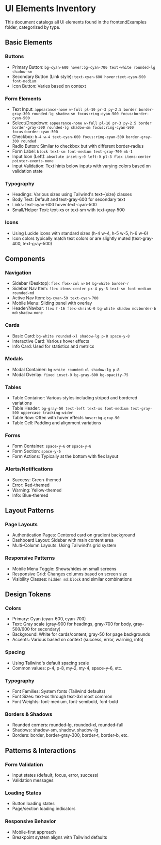 # UI Elements Inventory

This document catalogs all UI elements found in the frontendExamples folder, categorized by type.

## Basic Elements

### Buttons

- Primary Button: `bg-cyan-600 hover:bg-cyan-700 text-white rounded-lg shadow-sm`
- Secondary Button (Link style): `text-cyan-600 hover:text-cyan-500 font-medium`
- Icon Button: Varies based on context

### Form Elements

- Text Input: `appearance-none w-full pl-10 pr-3 py-2.5 border border-gray-300 rounded-lg shadow-sm focus:ring-cyan-500 focus:border-cyan-500`
- Select/Dropdown: `appearance-none w-full pl-10 pr-3 py-2.5 border border-gray-300 rounded-lg shadow-sm focus:ring-cyan-500 focus:border-cyan-500`
- Checkbox: `h-4 w-4 text-cyan-600 focus:ring-cyan-500 border-gray-300 rounded`
- Radio Button: Similar to checkbox but with different border-radius
- Form Label: `block text-sm font-medium text-gray-700 mb-1`
- Input Icon (Left): `absolute inset-y-0 left-0 pl-3 flex items-center pointer-events-none`
- Input Validation: Text hints below inputs with varying colors based on validation state

### Typography

- Headings: Various sizes using Tailwind's text-{size} classes
- Body Text: Default and text-gray-600 for secondary text
- Links: text-cyan-600 hover:text-cyan-500
- Small/Helper Text: text-xs or text-sm with text-gray-500

### Icons

- Using Lucide icons with standard sizes (h-4 w-4, h-5 w-5, h-6 w-6)
- Icon colors typically match text colors or are slightly muted (text-gray-400, text-gray-500)

## Components

### Navigation

- Sidebar (Desktop): `flex flex-col w-64 bg-white border-r`
- Sidebar Nav Item: `flex items-center px-4 py-3 text-sm font-medium rounded-md`
- Active Nav Item: `bg-cyan-50 text-cyan-700`
- Mobile Menu: Sliding panel with overlay
- Header/Navbar: `flex h-16 flex-shrink-0 bg-white shadow md:border-b md:shadow-none`

### Cards

- Basic Card: `bg-white rounded-xl shadow-lg p-8 space-y-8`
- Interactive Card: Various hover effects
- Info Card: Used for statistics and metrics

### Modals

- Modal Container: `bg-white rounded-xl shadow-lg p-8`
- Modal Overlay: `fixed inset-0 bg-gray-600 bg-opacity-75`

### Tables

- Table Container: Various styles including striped and bordered variations
- Table Header: `bg-gray-50 text-left text-xs font-medium text-gray-500 uppercase tracking-wider`
- Table Row: Often with hover effects `hover:bg-gray-50`
- Table Cell: Padding and alignment variations

### Forms

- Form Container: `space-y-6` or `space-y-8`
- Form Section: `space-y-5`
- Form Actions: Typically at the bottom with flex layout

### Alerts/Notifications

- Success: Green-themed
- Error: Red-themed
- Warning: Yellow-themed
- Info: Blue-themed

## Layout Patterns

### Page Layouts

- Authentication Pages: Centered card on gradient background
- Dashboard Layout: Sidebar with main content area
- Multi-Column Layouts: Using Tailwind's grid system

### Responsive Patterns

- Mobile Menu Toggle: Shows/hides on small screens
- Responsive Grid: Changes columns based on screen size
- Visibility Classes: `hidden md:block` and similar combinations

## Design Tokens

### Colors

- Primary: Cyan (cyan-600, cyan-700)
- Text: Gray scale (gray-900 for headings, gray-700 for body, gray-500/600 for secondary)
- Background: White for cards/content, gray-50 for page backgrounds
- Accents: Various based on context (success, error, warning, info)

### Spacing

- Using Tailwind's default spacing scale
- Common values: p-4, p-8, my-2, my-4, space-y-6, etc.

### Typography

- Font Families: System fonts (Tailwind defaults)
- Font Sizes: text-xs through text-3xl most common
- Font Weights: font-medium, font-semibold, font-bold

### Borders & Shadows

- Rounded corners: rounded-lg, rounded-xl, rounded-full
- Shadows: shadow-sm, shadow, shadow-lg
- Borders: border, border-gray-300, border-t, border-b, etc.

## Patterns & Interactions

### Form Validation

- Input states (default, focus, error, success)
- Validation messages

### Loading States

- Button loading states
- Page/section loading indicators

### Responsive Behavior

- Mobile-first approach
- Breakpoint system aligns with Tailwind defaults
